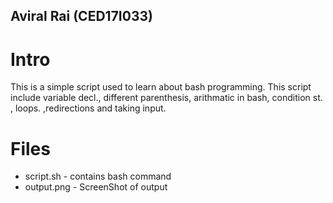 ## Aviral Rai (CED17I033)
# Intro
This is a simple script used to learn about bash programming. This script include variable decl., different parenthesis, arithmatic in bash, condition st. , loops.  ,redirections and taking input.
# Files
* script.sh - contains bash command
* output.png - ScreenShot of output
